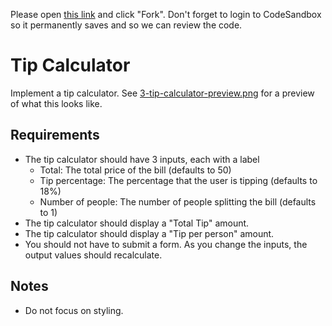 Please open [this link](https://codesandbox.io/s/epic-joana-zwddrw?file=/src/App.tsx) and click
"Fork". Don't forget to login to CodeSandbox so it permanently saves and so we can review the code.

# Tip Calculator

Implement a tip calculator. See [3-tip-calculator-preview.png](./3-tip-calculator-preview.png) for a
preview of what this looks like.

## Requirements

- The tip calculator should have 3 inputs, each with a label
  - Total: The total price of the bill (defaults to 50)
  - Tip percentage: The percentage that the user is tipping (defaults to 18%)
  - Number of people: The number of people splitting the bill (defaults to 1)
- The tip calculator should display a "Total Tip" amount.
- The tip calculator should display a "Tip per person" amount.
- You should not have to submit a form. As you change the inputs, the output values should
  recalculate.

## Notes

- Do not focus on styling.
